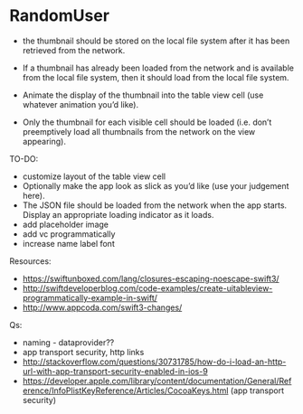 # RandomUser




- the thumbnail should be stored on the local file system after it has been retrieved from the network.
- If a thumbnail has already been loaded from the network and is available from the local file system, then it should load from the local file system. 

- Animate the display of the thumbnail into the table view cell (use whatever animation you’d like). 



- Only the thumbnail for each visible cell should be loaded (i.e. don’t preemptively load all thumbnails from the network on the view appearing). 


TO-DO: 

- customize layout of the table view cell 
- Optionally make the app look as slick as you’d like (use your judgement here).
- The JSON file should be loaded from the network when the app starts. Display an appropriate loading indicator as it loads. 
- add placeholder image 
- add vc programmatically
- increase name label font 

Resources: 

- https://swiftunboxed.com/lang/closures-escaping-noescape-swift3/
- http://swiftdeveloperblog.com/code-examples/create-uitableview-programmatically-example-in-swift/
- http://www.appcoda.com/swift3-changes/

Qs: 

- naming - dataprovider?? 
- app transport security, http links
- http://stackoverflow.com/questions/30731785/how-do-i-load-an-http-url-with-app-transport-security-enabled-in-ios-9
- https://developer.apple.com/library/content/documentation/General/Reference/InfoPlistKeyReference/Articles/CocoaKeys.html (app transport security)
